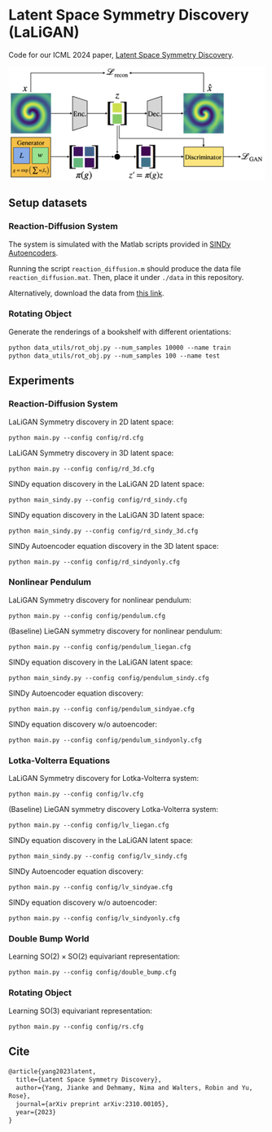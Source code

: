 # Latent Space Symmetry Discovery (LaLiGAN)

Code for our ICML 2024 paper, [Latent Space Symmetry Discovery](https://arxiv.org/pdf/2310.00105).

![LaLiGAN](figure.png)

## Setup datasets

### Reaction-Diffusion System
The system is simulated with the Matlab scripts provided in [SINDy Autoencoders](https://github.com/kpchamp/SindyAutoencoders/tree/master/rd_solver).

Running the script `reaction_diffusion.m` should produce the data file `reaction_diffusion.mat`. Then, place it under `./data` in this repository.

Alternatively, download the data from [this link](https://drive.google.com/file/d/1N-oV4wGCBo6TxUX8VuUhWiAlVvuUokaj/view?usp=sharing).

### Rotating Object
Generate the renderings of a bookshelf with different orientations:
```
python data_utils/rot_obj.py --num_samples 10000 --name train
python data_utils/rot_obj.py --num_samples 100 --name test
```

## Experiments

### Reaction-Diffusion System
LaLiGAN Symmetry discovery in 2D latent space:
```
python main.py --config config/rd.cfg
```
LaLiGAN Symmetry discovery in 3D latent space:
```
python main.py --config config/rd_3d.cfg
```
SINDy equation discovery in the LaLiGAN 2D latent space:
```
python main_sindy.py --config config/rd_sindy.cfg
```
SINDy equation discovery in the LaLiGAN 3D latent space:
```
python main_sindy.py --config config/rd_sindy_3d.cfg
```
SINDy Autoencoder equation discovery in the 3D latent space:
```
python main.py --config config/rd_sindyonly.cfg
```

### Nonlinear Pendulum
LaLiGAN Symmetry discovery for nonlinear pendulum:
```
python main.py --config config/pendulum.cfg
```
(Baseline) LieGAN symmetry discovery for nonlinear pendulum:
```
python main.py --config config/pendulum_liegan.cfg
```
SINDy equation discovery in the LaLiGAN latent space:
```
python main_sindy.py --config config/pendulum_sindy.cfg
```
SINDy Autoencoder equation discovery:
```
python main.py --config config/pendulum_sindyae.cfg
```
SINDy equation discovery w/o autoencoder:
```
python main.py --config config/pendulum_sindyonly.cfg
```

### Lotka-Volterra Equations
LaLiGAN Symmetry discovery for Lotka-Volterra system:
```
python main.py --config config/lv.cfg
```
(Baseline) LieGAN symmetry discovery Lotka-Volterra system:
```
python main.py --config config/lv_liegan.cfg
```
SINDy equation discovery in the LaLiGAN latent space:
```
python main_sindy.py --config config/lv_sindy.cfg
```
SINDy Autoencoder equation discovery:
```
python main.py --config config/lv_sindyae.cfg
```
SINDy equation discovery w/o autoencoder:
```
python main.py --config config/lv_sindyonly.cfg
```

### Double Bump World
Learning $\mathrm{SO}(2) \times \mathrm{SO}(2)$ equivariant representation:
```
python main.py --config config/double_bump.cfg
```

### Rotating Object
Learning $\mathrm{SO}(3)$ equivariant representation:
```
python main.py --config config/rs.cfg
```

## Cite
```
@article{yang2023latent,
  title={Latent Space Symmetry Discovery},
  author={Yang, Jianke and Dehmamy, Nima and Walters, Robin and Yu, Rose},
  journal={arXiv preprint arXiv:2310.00105},
  year={2023}
}
```
